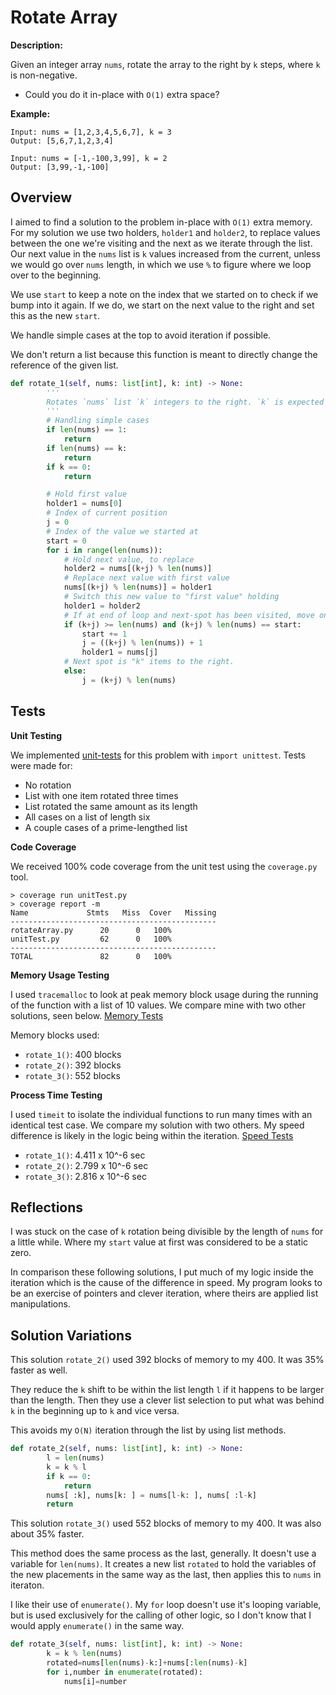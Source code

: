 # Rotate Array

**Description:**

Given an integer array `nums`, rotate the array to the right by `k` steps, where `k` is non-negative.
- Could you do it in-place with `O(1)` extra space?

**Example:**

```
Input: nums = [1,2,3,4,5,6,7], k = 3
Output: [5,6,7,1,2,3,4]

Input: nums = [-1,-100,3,99], k = 2
Output: [3,99,-1,-100]
```

## Overview

I aimed to find a solution to the problem in-place with `O(1)` extra memory. For my solution we use two holders, `holder1` and `holder2`, to replace values between the one we're visiting and the next as we iterate through the list. Our next value in the `nums` list is `k` values increased from the current, unless we would go over `nums` length, in which we use `%` to figure where we loop over to the beginning.

We use `start` to keep a note on the index that we started on to check if we bump into it again. If we do, we start on the next value to the right and set this as the new `start`.

We handle simple cases at the top to avoid iteration if possible.

We don't return a list because this function is meant to directly change the reference of the given list.

```python
def rotate_1(self, nums: list[int], k: int) -> None:
        '''
        Rotates `nums` list `k` integers to the right. `k` is expected to be a non-negative integer.
        '''
        # Handling simple cases
        if len(nums) == 1:
            return
        if len(nums) == k:
            return
        if k == 0:
            return

        # Hold first value
        holder1 = nums[0]
        # Index of current position
        j = 0
        # Index of the value we started at
        start = 0
        for i in range(len(nums)):
            # Hold next value, to replace
            holder2 = nums[(k+j) % len(nums)]
            # Replace next value with first value
            nums[(k+j) % len(nums)] = holder1
            # Switch this new value to "first value" holding
            holder1 = holder2
            # If at end of loop and next-spot has been visited, move one space to right, and keep going.
            if (k+j) >= len(nums) and (k+j) % len(nums) == start:
                start += 1
                j = ((k+j) % len(nums)) + 1
                holder1 = nums[j]
            # Next spot is "k" items to the right.
            else:
                j = (k+j) % len(nums)
```

## Tests

**Unit Testing**

We implemented [unit-tests](https://github.com/bmmurthum/LeetCode-Problems/blob/master/Medium/Rotate-Array/unitTest.py) for this problem with `import unittest`. Tests were made for:
- No rotation
- List with one item rotated three times
- List rotated the same amount as its length
- All cases on a list of length six
- A couple cases of a prime-lengthed list


**Code Coverage**

We received 100% code coverage from the unit test using the `coverage.py` tool.
```
> coverage run unitTest.py
> coverage report -m 
Name             Stmts   Miss  Cover   Missing
----------------------------------------------
rotateArray.py      20      0   100%
unitTest.py         62      0   100%
----------------------------------------------
TOTAL               82      0   100%
```

**Memory Usage Testing**

I used `tracemalloc` to look at peak memory block usage during the running of the function with a list of 10 values. We compare mine with two other solutions, seen below. [Memory Tests](https://github.com/bmmurthum/LeetCode-Problems/blob/master/Medium/Rotate-Array/memoryTest.py)

Memory blocks used:

- `rotate_1()`: 400 blocks
- `rotate_2()`: 392 blocks
- `rotate_3()`: 552 blocks


**Process Time Testing**

I used `timeit` to isolate the individual functions to run many times with an identical test case. We compare my solution with two others. My speed difference is likely in the logic being within the iteration. [Speed Tests](https://github.com/bmmurthum/LeetCode-Problems/blob/master/Medium/Rotate-Array/timeTest.py)

- `rotate_1()`: 4.411 x 10^-6 sec
- `rotate_2()`: 2.799 x 10^-6 sec
- `rotate_3()`: 2.816 x 10^-6 sec


## Reflections

I was stuck on the case of `k` rotation being divisible by the length of `nums` for a little while. Where my `start` value at first was considered to be a static zero.

In comparison these following solutions, I put much of my logic inside the iteration which is the cause of the difference in speed. My program looks to be an exercise of pointers and clever iteration, where theirs are applied list manipulations.

## Solution Variations

This solution `rotate_2()` used 392 blocks of memory to my 400. It was 35% faster as well.

They reduce the `k` shift to be within the list length `l` if it happens to be larger than the length. Then they use a clever list selection to put what was behind `k` in the beginning up to `k` and vice versa.

This avoids my `O(N)` iteration through the list by using list methods.
```python
def rotate_2(self, nums: list[int], k: int) -> None:
        l = len(nums)
        k = k % l
        if k == 0:
            return
        nums[ :k], nums[k: ] = nums[l-k: ], nums[ :l-k]
        return
```

This solution `rotate_3()` used 552 blocks of memory to my 400. It was also about 35% faster.

This method does the same process as the last, generally. It doesn't use a variable for `len(nums)`. It creates a new list `rotated` to hold the variables of the new placements in the same way as the last, then applies this to `nums` in iteraton.

I like their use of `enumerate()`. My `for` loop doesn't use it's looping variable, but is used exclusively for the calling of other logic, so I don't know that I would apply `enumerate()` in the same way. 
```python
def rotate_3(self, nums: list[int], k: int) -> None:
        k = k % len(nums)
        rotated=nums[len(nums)-k:]+nums[:len(nums)-k]
        for i,number in enumerate(rotated):
            nums[i]=number
```
